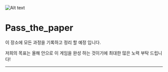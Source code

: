 ![Alt text](https://github.com/myamya-60/Passthepaper.github.io/issues/1#issue-1696251053.jpg)

# Pass_the_paper

이 장소에 모든 과정을 기록하고 정리 할 예정 입니다.

저희의 목표는 올해 안으로 이 게임을 완성 하는 것이기에 최대한 많은 노력 부탁 드립니다!

-----------------------------------------------
